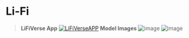 # Li-Fi
>**LiFiVerse App**
[![LiFiVerseAPP](https://user-images.githubusercontent.com/79044490/193363073-5270517b-30c8-429f-a5f0-ffee11825375.png)](https://github.com/Pranav-Programmer/LiFiVerse)
>**Model Images**
>![image](https://user-images.githubusercontent.com/79044490/193363754-941653d8-67aa-4124-91b9-b11d8095d70a.png)
![image](https://user-images.githubusercontent.com/79044490/193363780-1c2eef87-d59e-47c8-b04d-067147d6536d.png)
